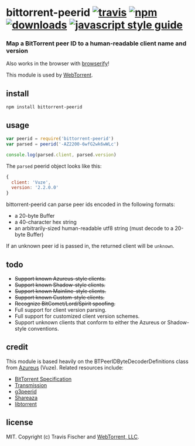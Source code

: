 # bittorrent-peerid [![travis][travis-image]][travis-url] [![npm][npm-image]][npm-url] [![downloads][downloads-image]][downloads-url] [![javascript style guide][standard-image]][standard-url]

[travis-image]: https://img.shields.io/travis/webtorrent/bittorrent-peerid/master.svg
[travis-url]: https://travis-ci.org/webtorrent/bittorrent-peerid
[npm-image]: https://img.shields.io/npm/v/bittorrent-peerid.svg
[npm-url]: https://npmjs.org/package/bittorrent-peerid
[downloads-image]: https://img.shields.io/npm/dm/bittorrent-peerid.svg
[downloads-url]: https://npmjs.org/package/bittorrent-peerid
[standard-image]: https://img.shields.io/badge/code_style-standard-brightgreen.svg
[standard-url]: https://standardjs.com

### Map a BitTorrent peer ID to a human-readable client name and version

Also works in the browser with [browserify](http://browserify.org/)!

This module is used by [WebTorrent](https://webtorrent.io).

## install

```
npm install bittorrent-peerid
```

## usage

```js
var peerid = require('bittorrent-peerid')
var parsed = peerid('-AZ2200-6wfG2wk6wWLc')

console.log(parsed.client, parsed.version)
```

The `parsed` peerid object looks like this:

```js
{
  client: 'Vuze',
  version: '2.2.0.0'
}
```

bittorrent-peerid can parse peer ids encoded in the following formats:
* a 20-byte Buffer
* a 40-character hex string
* an arbitrarily-sized human-readable utf8 string (must decode to a 20-byte Buffer)

If an unknown peer id is passed in, the returned client will be `unknown`.

## todo

* ~~Support known Azureus-style clients.~~
* ~~Support known Shadow-style clients.~~
* ~~Support known Mainline-style clients.~~
* ~~Support known Custom-style clients.~~
* ~~Recognize BitComet/Lord/Spirit spoofing.~~
* Full support for client version parsing.
* Full support for customized client version schemes.
* Support unknown clients that conform to either the Azureus or Shadow-style conventions.

## credit

This module is based heavily on the BTPeerIDByteDecoderDefinitions class from [Azureus](http://sourceforge.net/projects/azureus/) (Vuze). Related resources include:
* [BitTorrent Specification](http://wiki.theory.org/BitTorrentSpecification)
* [Transmission](http://transmission.m0k.org/trac/browser/trunk/libtransmission/clients.c)
* [g3peerid](http://rufus.cvs.sourceforge.net/rufus/Rufus/g3peerid.py?view=log)
* [Shareaza](http://shareaza.svn.sourceforge.net/viewvc/shareaza/trunk/shareaza/BTClient.cpp?view=markup)
* [libtorrent](http://libtorrent.rakshasa.no/browser/trunk/libtorrent/src/torrent/peer/client_list.cc)

## license

MIT. Copyright (c) Travis Fischer and [WebTorrent, LLC](https://webtorrent.io).
